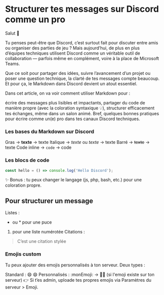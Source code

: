 # Structurer tes messages sur Discord comme un pro

Salut 👋

Tu penses peut-être que Discord, c’est surtout fait pour discuter entre amis ou organiser des parties de jeu ?
Mais aujourd’hui, de plus en plus d’équipes techniques utilisent Discord comme un véritable outil de collaboration — parfois même en complément, voire à la place de Microsoft Teams.

Que ce soit pour partager des idées, suivre l’avancement d’un projet ou poser une question technique, la clarté de tes messages compte beaucoup.
Et pour ça, le Markdown dans Discord devient un atout essentiel.

Dans cet article, on va voir comment utiliser Markdown pour :

écrire des messages plus lisibles et impactants,
partager du code de manière propre (avec la coloration syntaxique 💡),
structurer efficacement tes échanges, même dans un salon animé.
Bref, quelques bonnes pratiques pour écrire comme un(e) pro dans tes canaux Discord techniques. 

### Les bases du Markdown sur Discord

Gras → **texte** → texte
Italique → *texte* ou _texte_ → texte
Barré → ~~texte~~ → texte
Code inline → `code` → code

### Les blocs de code

```js
const hello = () => console.log('Hello Discord');
```
✨ Bonus : tu peux changer le langage (js, php, bash, etc.) pour une coloration propre.

## Pour structurer un message

Listes :
- ou * pour une puce
1. pour une liste numérotée
Citations :
> C’est une citation stylée

### Emojis custom
Tu peux ajouter des emojis personnalisés à ton serveur. Deux types :

Standard : :smile: 😄
Personnalisés : :monEmoji: → 🐱‍👤 (si l'emoji existe sur ton serveur)
👉 Si t’es admin, uploade tes propres emojis via Paramètres du serveur > Emoji.